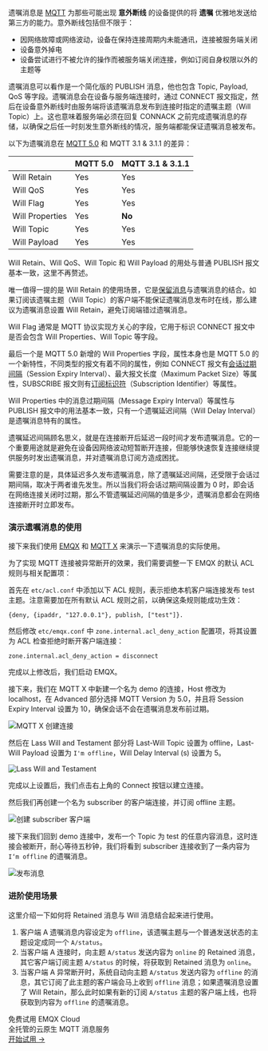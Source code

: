 遗嘱消息是 [MQTT](https://www.emqx.com/zh/mqtt) 为那些可能出现 **意外断线** 的设备提供的将 **遗嘱** 优雅地发送给第三方的能力。意外断线包括但不限于：

- 因网络故障或网络波动，设备在保持连接周期内未能通讯，连接被服务端关闭
- 设备意外掉电
- 设备尝试进行不被允许的操作而被服务端关闭连接，例如订阅自身权限以外的主题等

遗嘱消息可以看作是一个简化版的 PUBLISH 消息，他也包含 Topic, Payload, QoS 等字段。遗嘱消息会在设备与服务端连接时，通过 CONNECT 报文指定，然后在设备意外断线时由服务端将该遗嘱消息发布到连接时指定的遗嘱主题（Will Topic）上。这也意味着服务端必须在回复 CONNACK 之前完成遗嘱消息的存储，以确保之后任一时刻发生意外断线的情况，服务端都能保证遗嘱消息被发布。

以下为遗嘱消息在 [MQTT 5.0](https://www.emqx.com/zh/mqtt/mqtt5) 和 MQTT 3.1 & 3.1.1 的差异：

|                 | MQTT 5.0 | MQTT 3.1 & 3.1.1 |
| :-------------- | :------- | :--------------- |
| Will Retain     | Yes      | Yes              |
| Will QoS        | Yes      | Yes              |
| Will Flag       | Yes      | Yes              |
| Will Properties | Yes      | **No**           |
| Will Topic      | Yes      | Yes              |
| Will Payload    | Yes      | Yes              |

Will Retain、Will QoS、Will Topic 和 Will Payload 的用处与普通 PUBLISH 报文基本一致，这里不再赘述。

唯一值得一提的是 Will Retain 的使用场景，它是[保留消息](https://www.emqx.com/zh/blog/message-retention-and-message-expiration-interval-of-emqx-mqtt5-broker)与遗嘱消息的结合。如果订阅该遗嘱主题（Will Topic）的客户端不能保证遗嘱消息发布时在线，那么建议为遗嘱消息设置 Will Retain，避免订阅端错过遗嘱消息。

Will Flag 通常是 MQTT 协议实现方关心的字段，它用于标识 CONNECT 报文中是否会包含 Will Properties、Will Topic 等字段。

最后一个是 MQTT 5.0 新增的 Will Properties 字段，属性本身也是 MQTT 5.0 的一个新特性，不同类型的报文有着不同的属性，例如 CONNECT 报文有[会话过期间隔](https://www.emqx.com/zh/blog/message-retention-and-message-expiration-interval-of-emqx-mqtt5-broker)（Session Expiry Interval）、最大报文长度（Maximum Packet Size）等属性，SUBSCRIBE 报文则有[订阅标识符](https://www.emqx.com/zh/blog/subscription-identifier-and-subscription-options)（Subscription Identifier）等属性。

Will Properties 中的消息过期间隔（Message Expiry Interval）等属性与 PUBLISH 报文中的用法基本一致，只有一个遗嘱延迟间隔（Will Delay Interval）是遗嘱消息特有的属性。

遗嘱延迟间隔顾名思义，就是在连接断开后延迟一段时间才发布遗嘱消息。它的一个重要用途就是避免在设备因网络波动短暂断开连接，但能够快速恢复连接继续提供服务时发出遗嘱消息，并对遗嘱消息订阅方造成困扰。

需要注意的是，具体延迟多久发布遗嘱消息，除了遗嘱延迟间隔，还受限于会话过期间隔，取决于两者谁先发生。所以当我们将会话过期间隔设置为 0 时，即会话在网络连接关闭时过期，那么不管遗嘱延迟间隔的值是多少，遗嘱消息都会在网络连接断开时立即发布。

### 演示遗嘱消息的使用

接下来我们使用 [EMQX](https://www.emqx.io/zh) 和 [MQTT X](https://mqttx.app/zh) 来演示一下遗嘱消息的实际使用。

为了实现 MQTT 连接被异常断开的效果，我们需要调整一下 EMQX 的默认 ACL 规则与相关配置项：

首先在 `etc/acl.conf` 中添加以下 ACL 规则，表示拒绝本机客户端连接发布 test 主题。注意需要加在所有默认 ACL 规则之前，以确保这条规则能成功生效：

```
{deny, {ipaddr, "127.0.0.1"}, publish, ["test"]}.
```

然后修改 `etc/emqx.conf` 中 `zone.internal.acl_deny_action` 配置项，将其设置为 ACL 检查拒绝时断开客户端连接：

```
zone.internal.acl_deny_action = disconnect
```

完成以上修改后，我们启动 EMQX。

接下来，我们在 MQTT X 中新建一个名为 demo 的连接，Host 修改为 localhost，在 Advanced 部分选择 MQTT Version 为 5.0，并且将 Session Expiry Interval 设置为 10，确保会话不会在遗嘱消息发布前过期。

![MQTT X 创建连接](https://static.emqx.net/images/944beb7b3bade0f748ef8ba941b75b18.png)

然后在 Lass Will and Testament 部分将 Last-Will Topic 设置为 offline，Last-Will Payload 设置为 `I'm offline`，Will Delay Interval (s) 设置为 5。

![Lass Will and Testament](https://static.emqx.net/images/1a0b8deedbeb35560eeab52c56c5d569.png)

完成以上设置后，我们点击右上角的 Connect 按钮以建立连接。

然后我们再创建一个名为 subscriber 的客户端连接，并订阅 offline 主题。

![创建 subscriber 客户端](https://static.emqx.net/images/dff812179bd1fdd3c2e02d05f1561cdd.png)

接下来我们回到 demo 连接中，发布一个 Topic 为 test 的任意内容消息，这时连接会被断开，耐心等待五秒钟，我们将看到 subscriber 连接收到了一条内容为 `I‘m offline` 的遗嘱消息。

![发布消息](https://static.emqx.net/images/5ca474341ab19f2b1ea41a46b736bada.png)

### 进阶使用场景

这里介绍一下如何将 Retained 消息与 Will 消息结合起来进行使用。

1. 客户端 A 遗嘱消息内容设定为 `offline`，该遗嘱主题与一个普通发送状态的主题设定成同一个 `A/status`。
2. 当客户端 A 连接时，向主题 `A/status` 发送内容为 `online` 的 Retained 消息，其它客户端订阅主题 `A/status` 的时候，将获取到 Retained 消息为 `online`。
3. 当客户端 A 异常断开时，系统自动向主题 `A/status` 发送内容为 `offline` 的消息，其它订阅了此主题的客户端会马上收到 `offline` 消息；如果遗嘱消息设置了 Will Retain，那么此时如果有新的订阅 `A/status` 主题的客户端上线，也将获取到内容为 `offline` 的遗嘱消息。


<section class="promotion">
    <div>
        免费试用 EMQX Cloud
        <div class="is-size-14 is-text-normal has-text-weight-normal">全托管的云原生 MQTT 消息服务</div>
    </div>
    <a href="https://www.emqx.com/zh/signup?continue=https://cloud.emqx.com/console/deployments/0?oper=new" class="button is-gradient px-5">开始试用 →</a >
</section>
